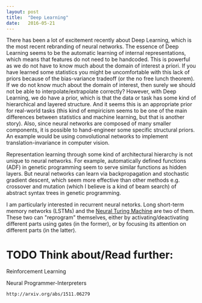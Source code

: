 ```yaml
---
layout: post
title:  "Deep Learning"
date:   2016-05-21
---
```


There has been a lot of excitement recently about Deep Learning, which is
the most recent rebranding of neural networks. The essence of Deep Learning
seems to be the automatic learning of internal representations,
which means that features do not need to be handcoded. This is powerful
as we do not have to know much about the domain of interest a priori. If
you have learned some statistics you might be uncomfortable with this lack
of priors because of the bias-variance tradeoff (or
the no free lunch theorem).
If we do not know much about the domain of interest, then surely
we should not be able to interpolate/extrapolate correctly? However, with
Deep Learning, we do have a prior, which is that the data or task
has some kind of hierarchical and layered structure. And it seems this is
an appropriate prior for real-world tasks (this kind of empiricism seems
to be one of the main differences between statistics and machine learning,
but that is another story). Also, since neural networks are
composed of many smaller components, it is possible to hand-engineer some
specific structural priors. An example would be using convolutional networks
to implement translation-invariance in computer vision.

Representation learning through some kind of architectural hierarchy
is not unique to neural networks. For example, automatically defined
functions (ADF) in genetic programming seem to serve similar
functions as hidden layers. But neural networks can learn via 
backpropagation and stochastic gradient descent, which seem more effective
than other methods e.g. crossover and mutation (which I believe is a kind of beam search)
of abstract syntax trees in genetic programming.

I am particularly interested in recurrent neural netorks. Long short-term memory networks (LSTMs)
and the [Neural Turing Machine][NTM] are two of them.
These two can "reprogram" themselves, either by activating/deactivating
different parts using gates (in the former), or by focusing its attention on
different parts (in the latter).

# TODO Think about/Read further:

  Reinforcement Learning

  Neural Programmer-Interpreters

    http://arxiv.org/abs/1511.06279

[blum]: https://www.cs.cmu.edu/~mblum/search/consc_d.pdf
[NTM]: https://github.com/yeoedward/Neural-Turing-Machine
